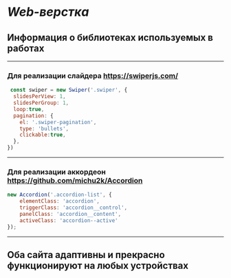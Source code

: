 # ***Web-верстка***
## Информация о библиотеках используемых в работах
---
### **Для реализации слайдера https://swiperjs.com/**
```javascript
 const swiper = new Swiper('.swiper', {
  slidesPerView: 1,
  slidesPerGroup: 1,
  loop:true,
  pagination: {
    el: '.swiper-pagination',
    type: 'bullets',
    clickable:true,
  },
})
```
---
### **Для реализации аккордеон https://github.com/michu2k/Accordion**
```javascript
new Accordion('.accordion-list', {
	elementClass: 'accordion',
	triggerClass: 'accordion__control',
	panelClass: 'accordion__content',
	activeClass: 'accordion--active'
});
```
---
## Оба сайта адаптивны и прекрасно функционируют на любых устройствах